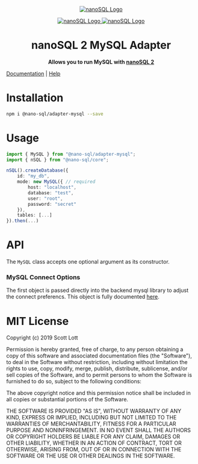 <p align="center">
  <a href="https://github.com/ClickSimply/Nano-SQL/tree/2.0/packages/Core">
    <img src="https://github.com/ClickSimply/Nano-SQL/raw/2.0/graphics/logo.png" alt="nanoSQL Logo">
  </a>
</p>
<p align="center">
  <a href="https://badge.fury.io/js/%40nano-sql%2Fadapter-mysql">
    <img src="https://badge.fury.io/js/%40nano-sql%2Fadapter-mysql.svg" alt="nanoSQL Logo">
  </a>
  <a href="https://github.com/ClickSimply/@nano-sql/core/blob/master/LICENSE">
    <img src="https://img.shields.io/npm/l/express.svg?style=flat-square" alt="nanoSQL Logo">
  </a>
</p>

<h1 align="center">nanoSQL 2 MySQL Adapter</h1>
<p align="center">
  <strong>Allows you to run MySQL with <a href="https://www.npmjs.com/package/@nano-sql/core">nanoSQL 2</a></strong>
</p>

[Documentation](https://nanosql.gitbook.io/docs/adapters/mysql) | [Help](https://github.com/ClickSimply/Nano-SQL/issues)

# Installation

```sh
npm i @nano-sql/adapter-mysql --save
```

# Usage

```ts
import { MySQL } from "@nano-sql/adapter-mysql";
import { nSQL } from "@nano-sql/core";

nSQL().createDatabase({
    id: "my_db",
    mode: new MySQL({ // required
		host: "localhost",
		database: "test",
		user: "root",
		password: "secret"
    }),
    tables: [...]
}).then(...)
```

# API

The `MySQL` class accepts one optional argument as its constructor.

### MySQL Connect Options
The first object is passed directly into the backend mysql library to adjust the connect preferencs.  This object is fully documented [here](https://www.npmjs.com/package/mysql#connection-options).

# MIT License

Copyright (c) 2019 Scott Lott

Permission is hereby granted, free of charge, to any person obtaining a copy
of this software and associated documentation files (the "Software"), to deal
in the Software without restriction, including without limitation the rights
to use, copy, modify, merge, publish, distribute, sublicense, and/or sell
copies of the Software, and to permit persons to whom the Software is
furnished to do so, subject to the following conditions:

The above copyright notice and this permission notice shall be included in all
copies or substantial portions of the Software.

THE SOFTWARE IS PROVIDED "AS IS", WITHOUT WARRANTY OF ANY KIND, EXPRESS OR
IMPLIED, INCLUDING BUT NOT LIMITED TO THE WARRANTIES OF MERCHANTABILITY,
FITNESS FOR A PARTICULAR PURPOSE AND NONINFRINGEMENT. IN NO EVENT SHALL THE
AUTHORS OR COPYRIGHT HOLDERS BE LIABLE FOR ANY CLAIM, DAMAGES OR OTHER
LIABILITY, WHETHER IN AN ACTION OF CONTRACT, TORT OR OTHERWISE, ARISING FROM,
OUT OF OR IN CONNECTION WITH THE SOFTWARE OR THE USE OR OTHER DEALINGS IN THE
SOFTWARE.

